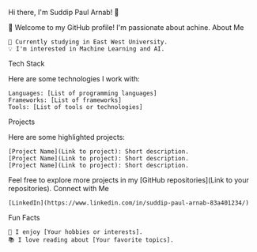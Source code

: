 Hi there, I'm Suddip Paul Arnab! 👋

🚀 Welcome to my GitHub profile! I'm passionate about achine.
About Me

    🌱 Currently studying in East West University.
    💡 I'm interested in Machine Learning and AI.

Tech Stack

Here are some technologies I work with:

    Languages: [List of programming languages]
    Frameworks: [List of frameworks]
    Tools: [List of tools or technologies]

Projects

Here are some highlighted projects:

    [Project Name](Link to project): Short description.
    [Project Name](Link to project): Short description.
    [Project Name](Link to project): Short description.

Feel free to explore more projects in my [GitHub repositories](Link to your repositories).
Connect with Me

    [LinkedIn](https://www.linkedin.com/in/suddip-paul-arnab-83a401234/)

Fun Facts

    🎵 I enjoy [Your hobbies or interests].
    📚 I love reading about [Your favorite topics].
